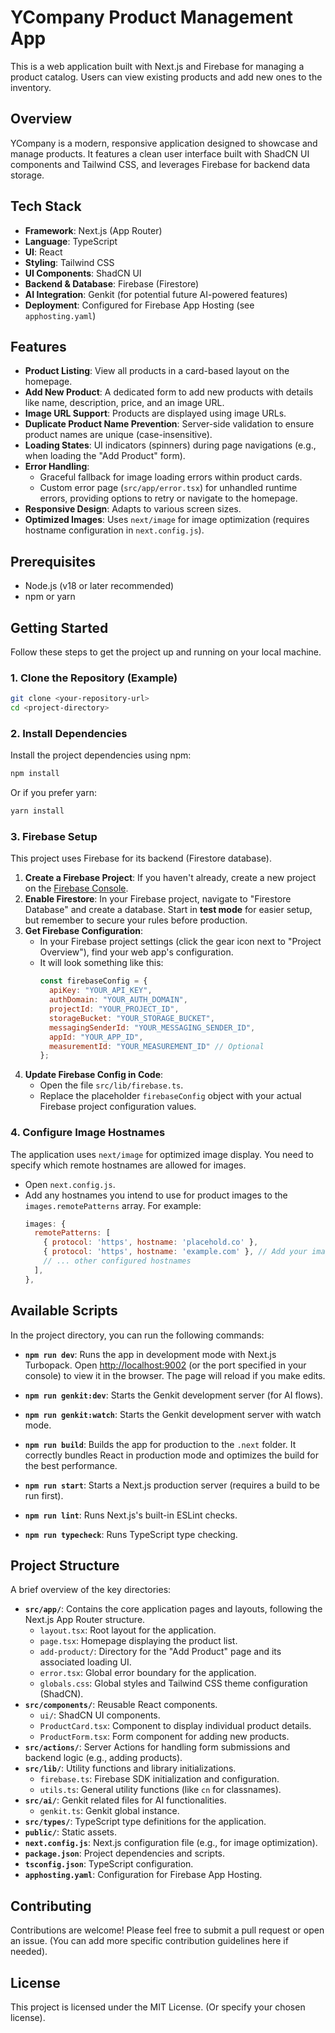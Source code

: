 # YCompany Product Management App

This is a web application built with Next.js and Firebase for managing a product catalog. Users can view existing products and add new ones to the inventory.

## Overview

YCompany is a modern, responsive application designed to showcase and manage products. It features a clean user interface built with ShadCN UI components and Tailwind CSS, and leverages Firebase for backend data storage.

## Tech Stack

- **Framework**: Next.js (App Router)
- **Language**: TypeScript
- **UI**: React
- **Styling**: Tailwind CSS
- **UI Components**: ShadCN UI
- **Backend & Database**: Firebase (Firestore)
- **AI Integration**: Genkit (for potential future AI-powered features)
- **Deployment**: Configured for Firebase App Hosting (see `apphosting.yaml`)

## Features

- **Product Listing**: View all products in a card-based layout on the homepage.
- **Add New Product**: A dedicated form to add new products with details like name, description, price, and an image URL.
- **Image URL Support**: Products are displayed using image URLs.
- **Duplicate Product Name Prevention**: Server-side validation to ensure product names are unique (case-insensitive).
- **Loading States**: UI indicators (spinners) during page navigations (e.g., when loading the "Add Product" form).
- **Error Handling**:
    - Graceful fallback for image loading errors within product cards.
    - Custom error page (`src/app/error.tsx`) for unhandled runtime errors, providing options to retry or navigate to the homepage.
- **Responsive Design**: Adapts to various screen sizes.
- **Optimized Images**: Uses `next/image` for image optimization (requires hostname configuration in `next.config.js`).

## Prerequisites

- Node.js (v18 or later recommended)
- npm or yarn

## Getting Started

Follow these steps to get the project up and running on your local machine.

### 1. Clone the Repository (Example)

```bash
git clone <your-repository-url>
cd <project-directory>
```

### 2. Install Dependencies

Install the project dependencies using npm:

```bash
npm install
```
Or if you prefer yarn:
```bash
yarn install
```

### 3. Firebase Setup

This project uses Firebase for its backend (Firestore database).

1.  **Create a Firebase Project**: If you haven't already, create a new project on the [Firebase Console](https://console.firebase.google.com/).
2.  **Enable Firestore**: In your Firebase project, navigate to "Firestore Database" and create a database. Start in **test mode** for easier setup, but remember to secure your rules before production.
3.  **Get Firebase Configuration**:
    *   In your Firebase project settings (click the gear icon next to "Project Overview"), find your web app's configuration.
    *   It will look something like this:
        ```javascript
        const firebaseConfig = {
          apiKey: "YOUR_API_KEY",
          authDomain: "YOUR_AUTH_DOMAIN",
          projectId: "YOUR_PROJECT_ID",
          storageBucket: "YOUR_STORAGE_BUCKET",
          messagingSenderId: "YOUR_MESSAGING_SENDER_ID",
          appId: "YOUR_APP_ID",
          measurementId: "YOUR_MEASUREMENT_ID" // Optional
        };
        ```
4.  **Update Firebase Config in Code**:
    *   Open the file `src/lib/firebase.ts`.
    *   Replace the placeholder `firebaseConfig` object with your actual Firebase project configuration values.

### 4. Configure Image Hostnames

The application uses `next/image` for optimized image display. You need to specify which remote hostnames are allowed for images.
- Open `next.config.js`.
- Add any hostnames you intend to use for product images to the `images.remotePatterns` array. For example:
  ```javascript
  images: {
    remotePatterns: [
      { protocol: 'https', hostname: 'placehold.co' },
      { protocol: 'https', hostname: 'example.com' }, // Add your image domains here
      // ... other configured hostnames
    ],
  },
  ```

## Available Scripts

In the project directory, you can run the following commands:

-   **`npm run dev`**: Runs the app in development mode with Next.js Turbopack.
    Open [http://localhost:9002](http://localhost:9002) (or the port specified in your console) to view it in the browser.
    The page will reload if you make edits.

-   **`npm run genkit:dev`**: Starts the Genkit development server (for AI flows).

-   **`npm run genkit:watch`**: Starts the Genkit development server with watch mode.

-   **`npm run build`**: Builds the app for production to the `.next` folder.
    It correctly bundles React in production mode and optimizes the build for the best performance.

-   **`npm run start`**: Starts a Next.js production server (requires a build to be run first).

-   **`npm run lint`**: Runs Next.js's built-in ESLint checks.

-   **`npm run typecheck`**: Runs TypeScript type checking.

## Project Structure

A brief overview of the key directories:

-   **`src/app/`**: Contains the core application pages and layouts, following the Next.js App Router structure.
    -   `layout.tsx`: Root layout for the application.
    -   `page.tsx`: Homepage displaying the product list.
    -   `add-product/`: Directory for the "Add Product" page and its associated loading UI.
    -   `error.tsx`: Global error boundary for the application.
    -   `globals.css`: Global styles and Tailwind CSS theme configuration (ShadCN).
-   **`src/components/`**: Reusable React components.
    -   `ui/`: ShadCN UI components.
    -   `ProductCard.tsx`: Component to display individual product details.
    -   `ProductForm.tsx`: Form component for adding new products.
-   **`src/actions/`**: Server Actions for handling form submissions and backend logic (e.g., adding products).
-   **`src/lib/`**: Utility functions and library initializations.
    -   `firebase.ts`: Firebase SDK initialization and configuration.
    -   `utils.ts`: General utility functions (like `cn` for classnames).
-   **`src/ai/`**: Genkit related files for AI functionalities.
    -   `genkit.ts`: Genkit global instance.
-   **`src/types/`**: TypeScript type definitions for the application.
-   **`public/`**: Static assets.
-   **`next.config.js`**: Next.js configuration file (e.g., for image optimization).
-   **`package.json`**: Project dependencies and scripts.
-   **`tsconfig.json`**: TypeScript configuration.
-   **`apphosting.yaml`**: Configuration for Firebase App Hosting.

## Contributing

Contributions are welcome! Please feel free to submit a pull request or open an issue.
(You can add more specific contribution guidelines here if needed).

## License

This project is licensed under the MIT License. (Or specify your chosen license).
